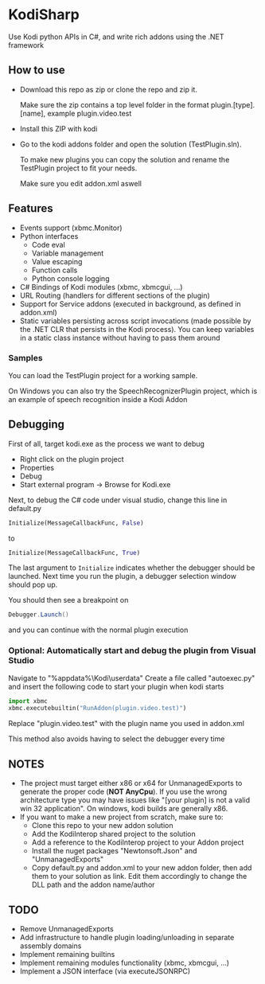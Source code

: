 # KodiSharp
Use Kodi python APIs in C#, and write rich addons using the .NET framework

## How to use
- Download this repo as zip or clone the repo and zip it.

  Make sure the zip contains a top level folder in the format plugin.[type].[name], example plugin.video.test
- Install this ZIP with kodi
- Go to the kodi addons folder and open the solution (TestPlugin.sln).

  To make new plugins you can copy the solution and rename the TestPlugin project to fit your needs.
  
  Make sure you edit addon.xml aswell

## Features
- Events support (xbmc.Monitor)
- Python interfaces
    - Code eval
    - Variable management
    - Value escaping
    - Function calls
    - Python console logging
- C# Bindings of Kodi modules (xbmc, xbmcgui, ...)
- URL Routing (handlers for different sections of the plugin)
- Support for Service addons (executed in background, as defined in addon.xml)
- Static variables persisting across script invocations (made possible by the .NET CLR that persists in the Kodi process). You can keep variables in a static class instance without having to pass them around

### Samples
You can load the TestPlugin project for a working sample.

On Windows you can also try the SpeechRecognizerPlugin project, which is an example of speech recognition inside a Kodi Addon

## Debugging
First of all, target kodi.exe as the process we want to debug
 - Right click on the plugin project
 - Properties
 - Debug
 - Start external program -> Browse for Kodi.exe

Next, to debug the C# code under visual studio, change this line in default.py
```python
Initialize(MessageCallbackFunc, False)
```
to
```python
Initialize(MessageCallbackFunc, True)
```
The last argument to `Initialize` indicates whether the debugger should be launched.
Next time you run the plugin, a debugger selection window should pop up.

You should then see a breakpoint on
```c#
Debugger.Launch()
```
and you can continue with the normal plugin execution

### Optional: Automatically start and debug the plugin from Visual Studio
Navigate to "%appdata%\Kodi\userdata"
Create a file called "autoexec.py" and insert the following code to start your plugin when kodi starts
```python
import xbmc
xbmc.executebuiltin("RunAddon(plugin.video.test)")
```
Replace "plugin.video.test" with the plugin name you used in addon.xml

This method also avoids having to select the debugger every time

## NOTES
- The project must target either x86 or x64 for UnmanagedExports to generate the proper code (**NOT AnyCpu**). If you use the wrong architecture type you may have issues like "[your plugin] is not a valid win 32 application". On windows, kodi builds are generally x86.
- If you want to make a new project from scratch, make sure to:
  - Clone this repo to your new addon solution
  - Add the KodiInterop shared project to the solution
  - Add a reference to the KodiInterop project to your Addon project
  - Install the nuget packages "Newtonsoft.Json" and "UnmanagedExports"
  - Copy default.py and addon.xml to your new addon folder, then add them to your solution as link. Edit them accordingly to change the DLL path and the addon name/author

## TODO
- Remove UnmanagedExports
- Add infrastructure to handle plugin loading/unloading in separate assembly domains
- Implement remaining builtins
- Implement remaining modules functionality (xbmc, xbmcgui, ...)
- Implement a JSON interface (via executeJSONRPC)
